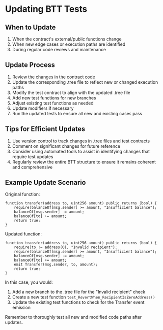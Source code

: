 # Updating BTT Tests

## When to Update

1. When the contract's external/public functions change
2. When new edge cases or execution paths are identified
3. During regular code reviews and maintenance

## Update Process

1. Review the changes in the contract code
2. Update the corresponding .tree file to reflect new or changed execution paths
3. Modify the test contract to align with the updated .tree file
4. Add new test functions for new branches
5. Adjust existing test functions as needed
6. Update modifiers if necessary
7. Run the updated tests to ensure all new and existing cases pass

## Tips for Efficient Updates

1. Use version control to track changes in .tree files and test contracts
2. Comment on significant changes for future reference
3. Consider using automated tools to assist in identifying changes that require test updates
4. Regularly review the entire BTT structure to ensure it remains coherent and comprehensive

## Example Update Scenario

Original function:
```solidity
function transfer(address to, uint256 amount) public returns (bool) {
    require(balanceOf[msg.sender] >= amount, "Insufficient balance");
    balanceOf[msg.sender] -= amount;
    balanceOf[to] += amount;
    return true;
}
```

Updated function:
```solidity
function transfer(address to, uint256 amount) public returns (bool) {
    require(to != address(0), "Invalid recipient");
    require(balanceOf[msg.sender] >= amount, "Insufficient balance");
    balanceOf[msg.sender] -= amount;
    balanceOf[to] += amount;
    emit Transfer(msg.sender, to, amount);
    return true;
}
```

In this case, you would:
1. Add a new branch to the .tree file for the "Invalid recipient" check
2. Create a new test function `test_RevertWhen_RecipientIsZeroAddress()`
3. Update the existing test functions to check for the Transfer event emission

Remember to thoroughly test all new and modified code paths after updates.